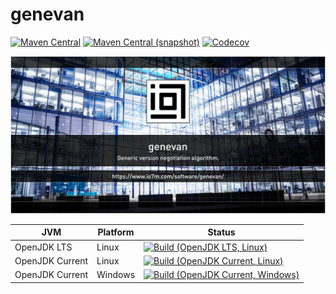 genevan
===

[![Maven Central](https://img.shields.io/maven-central/v/com.io7m.genevan/com.io7m.genevan.svg?style=flat-square)](http://search.maven.org/#search%7Cga%7C1%7Cg%3A%22com.io7m.genevan%22)
[![Maven Central (snapshot)](https://img.shields.io/nexus/s/https/s01.oss.sonatype.org/com.io7m.genevan/com.io7m.genevan.svg?style=flat-square)](https://s01.oss.sonatype.org/content/repositories/snapshots/com/io7m/genevan/)
[![Codecov](https://img.shields.io/codecov/c/github/io7m/genevan.svg?style=flat-square)](https://codecov.io/gh/io7m/genevan)

![genevan](./src/site/resources/genevan.jpg?raw=true)

| JVM             | Platform | Status |
|-----------------|----------|--------|
| OpenJDK LTS     | Linux    | [![Build (OpenJDK LTS, Linux)](https://img.shields.io/github/workflow/status/io7m/genevan/main-openjdk_lts-linux)](https://github.com/io7m/genevan/actions?query=workflow%3Amain-openjdk_lts-linux) |
| OpenJDK Current | Linux    | [![Build (OpenJDK Current, Linux)](https://img.shields.io/github/workflow/status/io7m/genevan/main-openjdk_current-linux)](https://github.com/io7m/genevan/actions?query=workflow%3Amain-openjdk_current-linux)
| OpenJDK Current | Windows  | [![Build (OpenJDK Current, Windows)](https://img.shields.io/github/workflow/status/io7m/genevan/main-openjdk_current-windows)](https://github.com/io7m/genevan/actions?query=workflow%3Amain-openjdk_current-windows)

